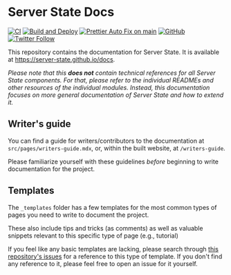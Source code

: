# Server State Docs

[![CI](https://github.com/server-state/docs/actions/workflows/ci.yml/badge.svg)](https://github.com/server-state/docs/actions/workflows/ci.yml)
[![Build and Deploy](https://github.com/server-state/docs/actions/workflows/gh-pages.yml/badge.svg)](https://github.com/server-state/docs/actions/workflows/gh-pages.yml)
[![Prettier Auto Fix on main](https://github.com/server-state/docs/actions/workflows/prettier-auto-fix.yml/badge.svg)](https://github.com/server-state/docs/actions/workflows/prettier-auto-fix.yml)
[![GitHub](https://img.shields.io/github/license/server-state/docs)](LICENSE)
[![Twitter Follow](https://img.shields.io/twitter/follow/server_state?style=social)](https://twitter.com/server_state)

This repository contains the documentation for Server State. It is
available at https://server-state.github.io/docs.

_Please note that this **does not** contain technical references for all
Server State components. For that, please refer to the individual READMEs and other
resources of the individual modules. Instead, this documentation focuses on more
general documentation of Server State and how to extend it._

## Writer's guide

You can find a guide for writers/contributors to the documentation at
`src/pages/writers-guide.mdx`, or, within the built website, at
`/writers-guide`.

Please familiarize yourself with these guidelines _before_ beginning to write
documentation for the project.

## Templates

The `_templates` folder has a few templates for the most common types of
pages you need to write to document the project.

These also include tips and tricks (as comments) as well as valuable snippets
relevant to this specific type of page (e.g., tutorial)

If you feel like any basic templates are lacking, please search through
[this repository's issues](https://github.com/server-state/docs/issues)
for a reference to this type of template. If you don't find any reference to it,
please feel free to open an issue for it yourself.
